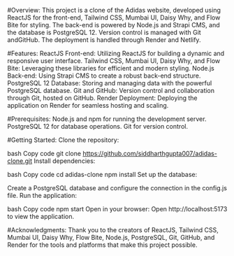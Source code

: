 #Overview:
This project is a clone of the Adidas website, developed using ReactJS for the front-end, Tailwind CSS, Mumbai UI, Daisy Why, and Flow Bite for styling. The back-end is powered by Node.js and Strapi CMS, and the database is PostgreSQL 12. Version control is managed with Git andGitHub. The deployment is handled through Render and  Netlify.

#Features:
ReactJS Front-end: Utilizing ReactJS for building a dynamic and responsive user interface.
Tailwind CSS, Mumbai UI, Daisy Why, and Flow Bite: Leveraging these libraries for efficient and modern styling.
Node.js Back-end: Using Strapi CMS to create a robust back-end structure.
PostgreSQL 12 Database: Storing and managing data with the powerful PostgreSQL database.
Git and GitHub: Version control and collaboration through Git, hosted on GitHub.
Render Deployment: Deploying the application on Render for seamless hosting and scaling.

#Prerequisites:
Node.js and npm for running the development server.
PostgreSQL 12 for database operations.
Git for version control.

#Getting Started:
Clone the repository:

bash
Copy code
git clone https://github.com/siddharthgupta007/adidas-clone.git
Install dependencies:

bash
Copy code
cd adidas-clone
npm install
Set up the database:

Create a PostgreSQL database and configure the connection in the config.js file.
Run the application:

bash
Copy code
npm start
Open in your browser:
Open http://localhost:5173 to view the application.

#Acknowledgments:
Thank you to the creators of ReactJS, Tailwind CSS, Mumbai UI, Daisy Why, Flow Bite, Node.js, PostgreSQL, Git, GitHub, and Render for the tools and platforms that make this project possible.
